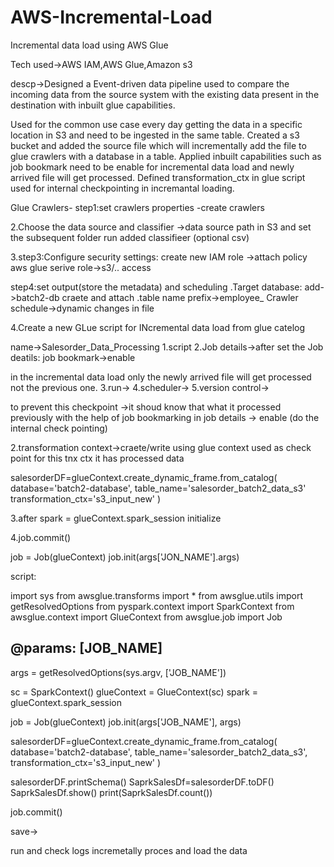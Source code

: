 # AWS-Incremental-Load

Incremental data load using AWS Glue 

Tech used->AWS IAM,AWS Glue,Amazon s3 

descp->Designed a Event-driven data pipeline used to compare the incoming data from the source system with the existing data present in the destination with inbuilt glue capabilities.


Used for the common use case every day getting the data in a specific location in S3 and need to be ingested in the same table.
Created a s3 bucket and added the source file which will incrementally add the file to glue crawlers with a database in a table.
Applied inbuilt capabilities such as job bookmark need to be enable for incremental data load and newly arrived file will get processed.
Defined transformation_ctx in glue script used for internal checkpointing in incremantal loading.




Glue Crawlers-
step1:set crawlers properties -create crawlers

2.Choose the data source and classifier
->data source path in S3 
  and set the subsequent folder run
added classifieer (optional csv)

3.step3:Configure security settings:
       create new IAM role ->attach policy
          aws glue serive role->s3/.. access

step4:set output(store the metadata) and scheduling
      .Target database:
             add->batch2-db
                 craete and attach
      .table name prefix->employee_
   Crawler schedule->dynamic changes in file 

4.Create a new GLue script for INcremental data load from glue catelog



name->Salesorder_Data_Processing
1.script
2.Job details->after set the Job deatils:
 job bookmark->enable

in the incremental data load only the newly arrived file will get processed not the previous one.
3.run->
4.scheduler->
5.version control->

to prevent this checkpoint ->it shoud know that what it processed previously with the help of job bookmarking
in job details -> enable (do the internal check pointing)

2.transformation context->craete/write using glue context
used as check point for this tnx ctx it has processed data

salesorderDF=glueContext.create_dynamic_frame.from_catalog(
           database='batch2-database',
           table_name='salesorder_batch2_data_s3'
           transformation_ctx='s3_input_new'
)



3.after spark = glueContext.spark_session
initialize

4.job.commit()

job = Job(glueContext)
job.init(args['JON_NAME'].args)


script:

import sys
from awsglue.transforms import *
from awsglue.utils import getResolvedOptions
from pyspark.context import SparkContext
from awsglue.context import GlueContext
from awsglue.job import Job

## @params: [JOB_NAME]
args = getResolvedOptions(sys.argv, ['JOB_NAME'])

sc = SparkContext()
glueContext = GlueContext(sc)
spark = glueContext.spark_session

job = Job(glueContext)
job.init(args['JOB_NAME'], args)

salesorderDF=glueContext.create_dynamic_frame.from_catalog(
           database='batch2-database',
           table_name='salesorder_batch2_data_s3',
           transformation_ctx='s3_input_new'
           )


salesorderDF.printSchema()
SaprkSalesDf=salesorderDF.toDF()
SaprkSalesDf.show()
print(SaprkSalesDf.count())



job.commit()  

save->

run and check logs
incremetally proces and load the data
